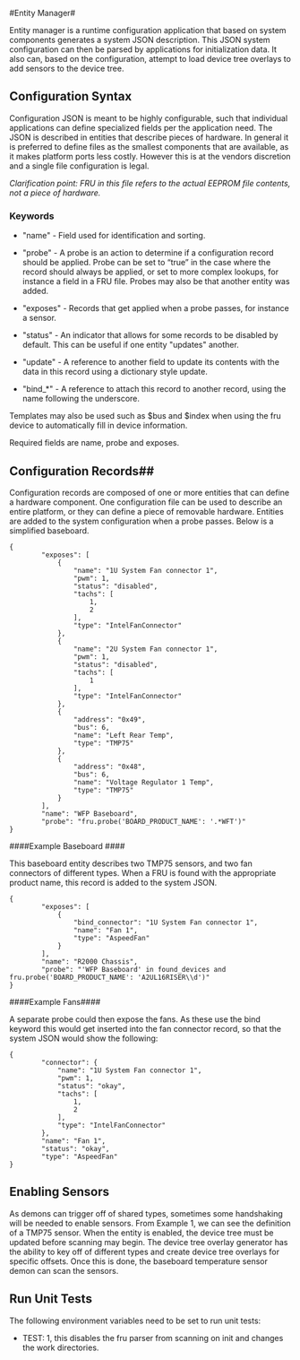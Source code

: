 #Entity Manager#

Entity manager is a runtime configuration application that based on system components generates a system JSON description. This JSON system configuration can then be parsed by applications for initialization data. It also can, based on the configuration, attempt to load device tree overlays to add sensors to the device tree.

## Configuration Syntax ##

Configuration JSON is meant to be highly configurable, such that individual applications can define specialized fields per the application need. The JSON is described in entities that describe pieces of hardware. In general it is preferred to define files as the smallest components that are available, as it makes platform ports less costly. However this is at the vendors discretion and a single file configuration is legal.

*Clarification point: FRU in this file refers to the actual EEPROM file contents, not a piece of hardware.*

### Keywords ###

* "name" - Field used for identification and sorting.

* "probe" - A probe is an action to determine if a configuration record should be applied. Probe can be set to “true” in the case where the record should always be applied, or set to more complex lookups, for instance a field in a FRU file. Probes may also be that another entity was added.

* "exposes" - Records that get applied when a probe passes, for instance a sensor.

* "status" - An indicator that allows for some records to be disabled by default. This can be useful if one entity "updates" another.

* "update" - A reference to another field to update its contents with the data in this record using a dictionary style update.

* "bind_*" - A reference to attach this record to another record, using the name following the underscore.

Templates may also be used such as $bus and $index when using the fru device to automatically fill in device information.

Required fields are name, probe and exposes.

## Configuration Records##

Configuration records are composed of one or more entities that can define a hardware component. One configuration file can be used to describe an entire platform, or they can define a piece of removable hardware. Entities are added to the system configuration when a probe passes. Below is a simplified baseboard.

```
{
        "exposes": [
            {
                "name": "1U System Fan connector 1",
                "pwm": 1,
                "status": "disabled",
                "tachs": [
                    1,
                    2
                ],
                "type": "IntelFanConnector"
            },
            {
                "name": "2U System Fan connector 1",
                "pwm": 1,
                "status": "disabled",
                "tachs": [
                    1
                ],
                "type": "IntelFanConnector"
            },
            {
                "address": "0x49",
                "bus": 6,
                "name": "Left Rear Temp",
                "type": "TMP75"
            },
            {
                "address": "0x48",
                "bus": 6,
                "name": "Voltage Regulator 1 Temp",
                "type": "TMP75"
            }
        ],
        "name": "WFP Baseboard",
        "probe": "fru.probe('BOARD_PRODUCT_NAME': '.*WFT')"
}
```

####Example Baseboard ####

This baseboard entity describes two TMP75 sensors, and two fan connectors of different types. When a FRU is found with the appropriate product name, this record is added to the system JSON.

```
{
        "exposes": [
            {
                "bind_connector": "1U System Fan connector 1",
                "name": "Fan 1",
                "type": "AspeedFan"
            }
        ],
        "name": "R2000 Chassis",
        "probe": "'WFP Baseboard' in found_devices and fru.probe('BOARD_PRODUCT_NAME': 'A2UL16RISER\\d')"
}
```

####Example Fans####

A separate probe could then expose the fans. As these use the bind keyword this would get inserted into the fan connector record, so that the system JSON would show the following:

```
{
        "connector": {
            "name": "1U System Fan connector 1",
            "pwm": 1,
            "status": "okay",
            "tachs": [
                1,
                2
            ],
            "type": "IntelFanConnector"
        },
        "name": "Fan 1",
        "status": "okay",
        "type": "AspeedFan"
}
```

## Enabling Sensors ##

As demons can trigger off of shared types, sometimes some handshaking will be needed to enable sensors. From Example 1, we can see the definition of a TMP75 sensor. When the entity is enabled, the device tree must be updated before scanning may begin. The device tree overlay generator has the ability to key off of different types and create device tree overlays for specific offsets. Once this is done, the baseboard temperature sensor demon can scan the sensors.

## Run Unit Tests ##

The following environment variables need to be set to run unit tests:

* TEST: 1, this disables the fru parser from scanning on init and changes the work directories.
